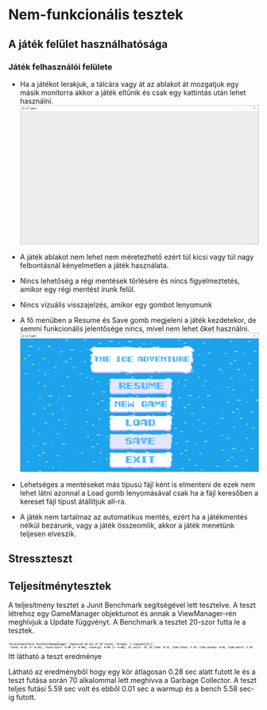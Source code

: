 # Nem-funkcionális tesztek

## A játék felület használhatósága

### Játék felhasználói felülete
- Ha a játékot lerakjuk, a tálcára vagy át az ablakot át mozgatjuk egy másik monitorra akkor a játék eltűnik és csak egy kattintás után lehet használni.
![](pics/p1.png)
-  A játék ablakot nem lehet nem méretezhető ezért túl kicsi vagy túl nagy felbontásnál kényelmetlen a játék használata.

- Nincs lehetőség a régi mentések törlésére és nincs figyelmeztetés, amikor egy régi mentést írunk felűl.
- Nincs vizuális visszajelzés, amikor egy gombot lenyomunk
- A fő menüben a Resume és Save gomb megjeleni a játék kezdetekor, de semmi funkcionális jelentősége nincs, mivel nem lehet őket használni.
![](pics/p3.png)
- Lehetséges a mentéseket más típusú fájl ként is elmenteni de ezek nem lehet látni azonnal a Load gomb lenyomásával csak ha a fájl keresőben a kereset fájl típust átállítjuk all-ra.
- A játék nem tartalmaz az automatikus mentés, ezért ha a játékmentés nélkül bezárunk, vagy a játék összeomlik, akkor a játék menetünk teljesen elveszik.
## Stresszteszt

## Teljesítménytesztek

A teljesítmény tesztet a Junit Benchmark segítségével lett tesztelve. A teszt létrehoz egy GameManager objektumot és annak a ViewManager-rén meghívjuk a Update függvényt. A Benchmark a tesztet 20-szor futta le a tesztek.

![](pics/p2.png)
Itt látható a teszt eredménye

Látható az eredményből hogy egy kör átlagosan 0.28 sec alatt futott le és a teszt futása során 70 alkalommal lett meghívva a Garbage Collector. A teszt teljes futási 5.59 sec volt és ebből 0.01 sec a warmup és a bench 5.58 sec-ig futott.